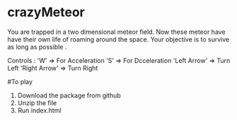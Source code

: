 # crazyMeteor

You are trapped in a two dimensional meteor field. Now these meteor have have their own life of roaming around the space. Your objective is to survive as long as possible .

Controls :
            'W' => For Acceleration
            'S' => For Dcceleration
            'Left Arrow' => Turn Left
            'Right Arrow' => Turn Right

#To play

1. Download the package from github
2. Unzip the file
3. Run index.html 
